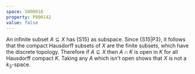 ```yaml
---
space: S000016
property: P000142
value: false
---
```


An infinite subset $A\subseteq X$ has {S15} as subspace. Since {S15|P3}, it follows that the compact Hausdorff subsets of $X$ are the finite subsets, which have the discrete topology. Therefore if $A\subseteq X$ then $A\cap K$ is open in $K$ for all Hausdorff compact $K$. Taking any $A$ which isn't open shows that $X$ is not a $k_3$-space.
